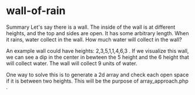 # wall-of-rain

Summary
Let's say there is a wall. The inside of the wall is at different heights, and the top and sides are open. It has some arbitrary length. When it rains, water collect in the wall. How much water will collect in the wall?

An example wall could have heights: 2,3,5,1,1,4,6,3 . If we visualize this wall, we can see a dip in the center in bewteen the 5 height and the 6 height that will collect water. The wall will collect 9 units of water.

One way to solve this is to generate a 2d array and check each open space if it is between two heights. This will be the purpose of array_approach.php .
